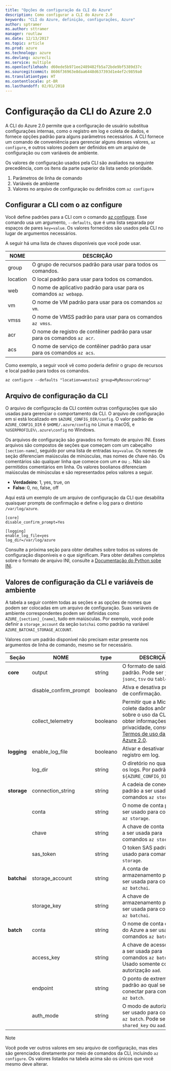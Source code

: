 ```yaml
---
title: "Opções de configuração da CLI do Azure"
description: Como configurar a CLI do Azure 2.0
keywords: "CLI do Azure, definição, configurações, Azure"
author: sptramer
ms.author: sttramer
manager: routlaw
ms.date: 12/13/2017
ms.topic: article
ms.prod: azure
ms.technology: azure
ms.devlang: azurecli
ms.service: multiple
ms.openlocfilehash: d60ede5b971ee2489482fb5a72bde9bf5389d37c
ms.sourcegitcommit: 8606f36963e8daa6448d637393d1e4ef2c9859a0
ms.translationtype: HT
ms.contentlocale: pt-BR
ms.lasthandoff: 02/01/2018
---
```

# <a name="azure-cli-20-configuration"></a>Configuração da CLI do Azure 2.0

A CLI do Azure 2.0 permite que a configuração de usuário substitua configurações internas, como o registro em log e coleta de dados, e fornece opções padrão para alguns parâmetros necessários. A CLI fornece um comando de conveniência para gerenciar alguns desses valores, `az configure`, e outros valores podem ser definidos em um arquivo de configuração ou com variáveis de ambiente.

Os valores de configuração usados pela CLI são avaliados na seguinte precedência, com os itens da parte superior da lista sendo prioridade.

1. Parâmetros de linha de comando
2. Variáveis de ambiente
3. Valores no arquivo de configuração ou definidos com `az configure`

## <a name="cli-configuration-with-az-configure"></a>Configurar a CLI com o az configure

Você define padrões para a CLI com o comando [az configure](/cli/azure/?view=azure-cli-latest#az_configure).
Esse comando usa um argumento, `--defaults`, que é uma lista separada por espaços de pares `key=value`. Os valores fornecidos são usados pela CLI no lugar de argumentos necessários.

A seguir há uma lista de chaves disponíveis que você pode usar.

| NOME | DESCRIÇÃO |
|------|-------------|
| group | O grupo de recursos padrão para usar para todos os comandos. |
| location | O local padrão para usar para todos os comandos. |
| web | O nome de aplicativo padrão para usar para os comandos `az webapp`. |
| vm | O nome de VM padrão para usar para os comandos `az vm`. |
| vmss | O nome de VMSS padrão para usar para os comandos `az vmss`. |
| acr | O nome de registro de contêiner padrão para usar para os comandos `az acr`. |
| acs | O nome de serviço de contêiner padrão para usar para os comandos `az acs`. |

Como exemplo, a seguir você vê como poderia definir o grupo de recursos e local padrão para todos os comandos.

```azurecli
az configure --defaults "location=westus2 group=MyResourceGroup"
```

## <a name="cli-configuration-file"></a>Arquivo de configuração da CLI

O arquivo de configuração da CLI contém outras configurações que são usadas para gerenciar o comportamento da CLI. O arquivo de configuração em si está localizado em `$AZURE_CONFIG_DIR/config`. O valor padrão de `AZURE_CONFIG_DIR` é `$HOME/.azure/config` no Linux e macOS, e `%USERPROFILE%\.azure\config` no Windows.

Os arquivos de configuração são gravados no formato de arquivo INI. Esses arquivos são compostos de seções que começam com um cabeçalho `[section-name]`, seguido por uma lista de entradas `key=value`. Os nomes de seção diferenciam maiúsculas de minúsculas, mas nomes de chave não.
Os comentários são qualquer linha que comece com um `#` ou `;`. Não são permitidos comentários em linha. Os valores boolianos diferenciam maiúsculas de minúsculas e são representados pelos valores a seguir.

* __Verdadeiro__: 1, yes, true, on
* __Falso__: 0, no, false, off

Aqui está um exemplo de um arquivo de configuração da CLI que desabilita quaisquer prompts de confirmação e define o log para o diretório `/var/log/azure`.

```
[core]
disable_confirm_prompt=Yes

[logging]
enable_log_file=yes
log_dir=/var/log/azure
```

Consulte a próxima seção para obter detalhes sobre todos os valores de configuração disponíveis e o que significam. Para obter detalhes completos sobre o formato de arquivo INI, consulte a [Documentação do Python sobe INI](https://docs.python.org/3/library/configparser.html#supported-ini-file-structure).

## <a name="cli-configuration-values-and-environment-variables"></a>Valores de configuração da CLI e variáveis de ambiente

A tabela a seguir contém todas as seções e as opções de nomes que podem ser colocadas em um arquivo de configuração. Suas variáveis de ambiente correspondentes podem ser definidas como `AZURE_{section}_{name}`, tudo em maiúsculas. Por exemplo, você pode definir a `storage_account` da seção `batchai` como padrão na variável `AZURE_BATCHAI_STORAGE_ACCOUNT`.

Valores com um padrão disponível não precisam estar presente nos argumentos de linha de comando, mesmo se for necessário.

| Seção | NOME      | type | DESCRIÇÃO|
|---------|-----------|------|------------|
| __core__ | output | string | O formato de saída padrão. Pode ser `json`, `jsonc`, `tsv` ou `table`. |
| | disable\_confirm\_prompt | booleano | Ativa e desativa prompts de confirmação. |
| | collect\_telemetry | booleano | Permitir que a Microsoft colete dados anônimos sobre o uso da CLI. Para obter informações de privacidade, consulte os [Termos de uso da CLI do Azure 2.0](http://aka.ms/AzureCliLegal). |
| __logging__ | enable\_log\_file | booleano | Ativar e desativar o registro em log. |
| | log\_dir | string | O diretório no qual gravar os logs. Por padrão, é `${AZURE_CONFIG_DIR}/logs`. |
| __storage__ | connection\_string | string | A cadeia de conexão padrão a ser usada para comandos `az storage`. |
| | conta | string | O nome de conta padrão a ser usado para comandos `az storage`. |
| | chave | string | A chave de conta padrão a ser usada para comandos `az storage`. |
| | sas\_token | string | O token SAS padrão a ser usado para comandos `az storage`. |
| __batchai__ | storage\_account | string | A conta de armazenamento padrão a ser usada para comandos `az batchai`. |
| | storage\_key | string | A chave de armazenamento padrão a ser usada para comandos `az batchai`. |
| __batch__ | conta | string | O nome de conta do Lote do Azure a ser usado para comandos `az batch`. |
| | access\_key | string | A chave de acesso padrão a ser usada para comandos `az batch`. Usado somente com autorização `aad`. |
| | endpoint | string | O ponto de extremidade padrão ao qual se conectar para comandos `az batch`. |
| | auth\_mode | string | O modo de autorização a ser usado para comandos `az batch`. Pode ser `shared_key` ou `aad`. |

> [!NOTE]
> Você pode ver outros valores em seu arquivo de configuração, mas eles são gerenciados diretamente por meio de comandos da CLI, incluindo `az configure`. Os valores listados na tabela acima são os únicos que você mesmo deve alterar.
